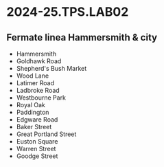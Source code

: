 # 2024-25.TPS.LAB02
## Fermate linea Hammersmith & city

- Hammersmith
- Goldhawk Road
- Shepherd's Bush Market
- Wood Lane
- Latimer Road
- Ladbroke Road
- Westbourne Park
- Royal Oak
- Paddington
- Edgware Road
- Baker Street
- Great Portland Street
- Euston Square
- Warren Street
- Goodge Street